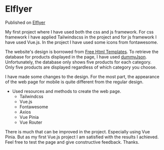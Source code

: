 # Elflyer

Published on [Elflyer](https://steady-meerkat-2fe126.netlify.app/)

My first project where I have used both the css and js framework. For css framework I have applied Tailwindscss in the project and for js framework I have used Vue.js. In the project I have used some icons from fontawesome.

The website's design is borrowed from [Free Html Templates](https://html.design/download/eflyer-shopping-psd-template/). To retrieve the database for products displayed in the page, I have used [dummyJson](https://dummyjson.com). Unfortunately, the database only shows five products for each category. Only five products are displayed regardless of which category you choose.

I have made some changes to the design. For the most part, the appearance of the web page for mobile is quite different from the regular design.

- Used resources and methods to create the web page.
  - Tailwindcss
  - Vue.js
  - Fontawesome
  - Axios
  - Vue Pinia
  - Vue Router

There is much that can be improved in the project. Especially using Vue Pinia. But as my first Vue.js project I am satisfied with the results I achieved. Feel free to test the page and give constructive feedback. Thanks.
